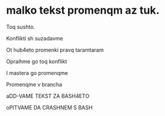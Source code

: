 # malko tekst promenqm az tuk.
Toq sushto.

Konflikti sh suzadavme

Ot hub4eto promenki pravq taramtaram

Opraihme go toq konflikt

I mastera go promenqme

Promenqme v brancha

aDD-VAME TEKST ZA BASH4ETO

oPITVAME DA CRASHNEM S BASH
